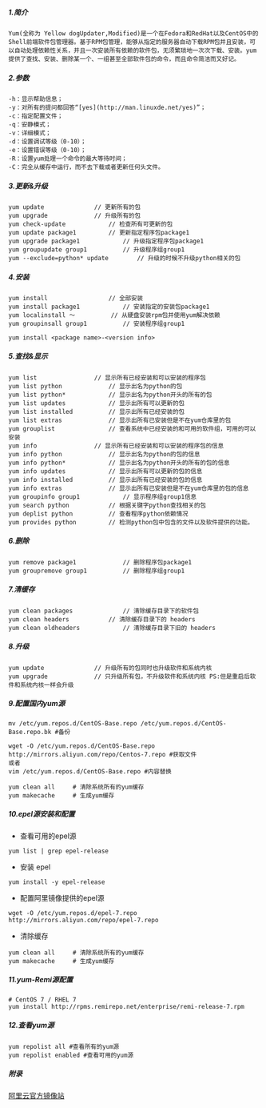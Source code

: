 ##### 1.简介
    Yum(全称为 Yellow dogUpdater,Modified)是一个在Fedora和RedHat以及CentOS中的Shell前端软件包管理器。基于RPM包管理，能够从指定的服务器自动下载RPM包并且安装，可以自动处理依赖性关系，并且一次安装所有依赖的软件包，无须繁琐地一次次下载、安装。yum提供了查找、安装、删除某一个、一组甚至全部软件包的命令，而且命令简洁而又好记。

##### 2.参数
    -h：显示帮助信息； 
    -y：对所有的提问都回答“[yes](http://man.linuxde.net/yes)”；
    -c：指定配置文件；
    -q：安静模式；
    -v：详细模式； 
    -d：设置调试等级（0-10）； 
    -e：设置错误等级（0-10）； 
    -R：设置yum处理一个命令的最大等待时间； 
    -C：完全从缓存中运行，而不去下载或者更新任何头文件。

##### 3.更新&升级
    yum update 				// 更新所有的包
    yum upgrade				// 升级所有的包 
    yum check-update 			// 检查所有可更新的包
    yum update package1			// 更新指定程序包package1
    yum upgrade package1			// 升级指定程序包package1
    yum groupupdate group1 			// 升级程序组group1
    yum --exclude=python* update		// 升级的时候不升级python相关的包

##### 4.安装
    yum install 				// 全部安装 
    yum install package1 			// 安装指定的安装包package1 
    yum localinstall ～ 			// 从硬盘安装rpm包并使用yum解决依赖
    yum groupinsall group1 			// 安装程序组group1
    
    yum install <package name>-<version info>

##### 5.查找&显示
    yum list 				// 显示所有已经安装和可以安装的程序包 
    yum list python				// 显示出名为python的包
    yum list python*			// 显示出名为python开头的所有的包
    yum list updates			// 显示出所有可以更新的包
    yum list installed			// 显示出所有已经安装的包
    yum list extras				// 显示出所有已安装但是不在yum仓库里的包
    yum grouplist 				// 查看系统中已经安装的和可用的软件组，可用的可以安装
    yum info				// 显示所有已经安装和可以安装的程序包的信息
    yum info python				// 显示出名为python的包的信息
    yum info python*			// 显示出名为python开头的所有的包的信息
    yum info updates			// 显示出所有可以更新的包的信息
    yum info installed			// 显示出所有已经安装的包的信息
    yum info extras				// 显示出所有已安装但是不在yum仓库里的包的信息
    yum groupinfo group1			// 显示程序组group1信息
    yum search python 			// 根据关键字python查找相关的包
    yum deplist python 			// 查看程序python依赖情况
    yum provides python			// 检测python包中包含的文件以及软件提供的功能。

##### 6.删除
    yum remove package1 			// 删除程序包package1 
    yum groupremove group1 			// 删除程序组group1 

##### 7.清缓存
    yum clean packages        		// 清除缓存目录下的软件包 
    yum clean headers			// 清除缓存目录下的 headers 
    yum clean oldheaders 			// 清除缓存目录下旧的 headers

##### 8.升级
    yum update 				// 升级所有的包同时也升级软件和系统内核
    yum upgrade				// 只升级所有包，不升级软件和系统内核 PS:但是重启后软件和系统内核一样会升级

##### 9.配置国内yum源
    mv /etc/yum.repos.d/CentOS-Base.repo /etc/yum.repos.d/CentOS-Base.repo.bk #备份
    
    wget -O /etc/yum.repos.d/CentOS-Base.repo http://mirrors.aliyun.com/repo/Centos-7.repo #获取文件
    或者
    vim /etc/yum.repos.d/CentOS-Base.repo #内容替换
    
    yum clean all     # 清除系统所有的yum缓存
    yum makecache     # 生成yum缓存

##### 10.epel源安装和配置    
- 查看可用的epel源
```
yum list | grep epel-release
```
- 安装 epel
```
yum install -y epel-release
```
- 配置阿里镜像提供的epel源
```
wget -O /etc/yum.repos.d/epel-7.repo  http://mirrors.aliyun.com/repo/epel-7.repo
```
- 清除缓存
```
yum clean all     # 清除系统所有的yum缓存
yum makecache     # 生成yum缓存
```
##### 11.yum-Remi源配置
    # CentOS 7 / RHEL 7
    yum install http://rpms.remirepo.net/enterprise/remi-release-7.rpm
    
##### 12.查看yum源
    yum repolist all #查看所有的yum源
    yum repolist enabled #查看可用的yum源
    
##### 附录
[阿里云官方镜像站](https://developer.aliyun.com/mirror/)
